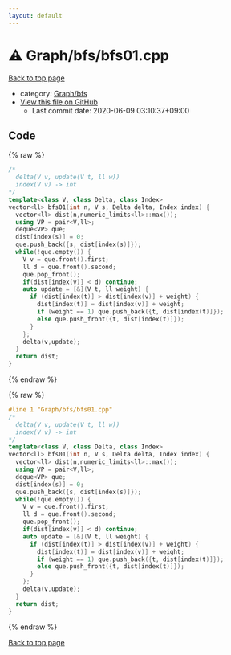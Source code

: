 ```yaml
---
layout: default
---
```


<!-- mathjax config similar to math.stackexchange -->
<script type="text/javascript" async
  src="https://cdnjs.cloudflare.com/ajax/libs/mathjax/2.7.5/MathJax.js?config=TeX-MML-AM_CHTML">
</script>
<script type="text/x-mathjax-config">
  MathJax.Hub.Config({
    TeX: { equationNumbers: { autoNumber: "AMS" }},
    tex2jax: {
      inlineMath: [ ['$','$'] ],
      processEscapes: true
    },
    "HTML-CSS": { matchFontHeight: false },
    displayAlign: "left",
    displayIndent: "2em"
  });
</script>

<script type="text/javascript" src="https://cdnjs.cloudflare.com/ajax/libs/jquery/3.4.1/jquery.min.js"></script>
<script src="https://cdn.jsdelivr.net/npm/jquery-balloon-js@1.1.2/jquery.balloon.min.js" integrity="sha256-ZEYs9VrgAeNuPvs15E39OsyOJaIkXEEt10fzxJ20+2I=" crossorigin="anonymous"></script>
<script type="text/javascript" src="../../../assets/js/copy-button.js"></script>
<link rel="stylesheet" href="../../../assets/css/copy-button.css" />


# :warning: Graph/bfs/bfs01.cpp

<a href="../../../index.html">Back to top page</a>

* category: <a href="../../../index.html#4c37ee828d0c7225ca158fdf0685029a">Graph/bfs</a>
* <a href="{{ site.github.repository_url }}/blob/master/Graph/bfs/bfs01.cpp">View this file on GitHub</a>
    - Last commit date: 2020-06-09 03:10:37+09:00




## Code

<a id="unbundled"></a>
{% raw %}
```cpp
/*
  delta(V v, update(V t, ll w))
  index(V v) -> int
*/
template<class V, class Delta, class Index>
vector<ll> bfs01(int n, V s, Delta delta, Index index) {
  vector<ll> dist(n,numeric_limits<ll>::max());
  using VP = pair<V,ll>;
  deque<VP> que;
  dist[index(s)] = 0;
  que.push_back({s, dist[index(s)]});
  while(!que.empty()) {
    V v = que.front().first;
    ll d = que.front().second;
    que.pop_front();
    if(dist[index(v)] < d) continue;
    auto update = [&](V t, ll weight) {
      if (dist[index(t)] > dist[index(v)] + weight) {
        dist[index(t)] = dist[index(v)] + weight;
        if (weight == 1) que.push_back({t, dist[index(t)]});
        else que.push_front({t, dist[index(t)]});
      }
    };
    delta(v,update);
  }
  return dist;
}
```
{% endraw %}

<a id="bundled"></a>
{% raw %}
```cpp
#line 1 "Graph/bfs/bfs01.cpp"
/*
  delta(V v, update(V t, ll w))
  index(V v) -> int
*/
template<class V, class Delta, class Index>
vector<ll> bfs01(int n, V s, Delta delta, Index index) {
  vector<ll> dist(n,numeric_limits<ll>::max());
  using VP = pair<V,ll>;
  deque<VP> que;
  dist[index(s)] = 0;
  que.push_back({s, dist[index(s)]});
  while(!que.empty()) {
    V v = que.front().first;
    ll d = que.front().second;
    que.pop_front();
    if(dist[index(v)] < d) continue;
    auto update = [&](V t, ll weight) {
      if (dist[index(t)] > dist[index(v)] + weight) {
        dist[index(t)] = dist[index(v)] + weight;
        if (weight == 1) que.push_back({t, dist[index(t)]});
        else que.push_front({t, dist[index(t)]});
      }
    };
    delta(v,update);
  }
  return dist;
}

```
{% endraw %}

<a href="../../../index.html">Back to top page</a>

